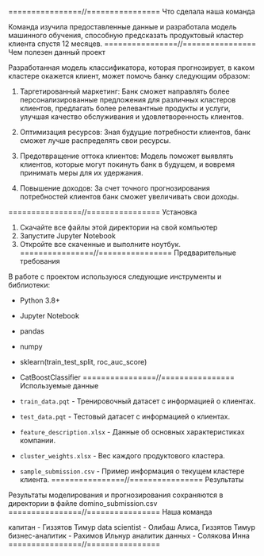 ================//================
Что сделала наша команда

Команда изучила предоставленные данные и разработала модель машинного обучения, способную предсказать продуктовый кластер клиента спустя 12 месяцев.
================//================
Чем полезен данный проект

Разработанная модель классификатора, которая прогнозирует, в каком кластере окажется клиент, может помочь банку следующим образом:

1) Таргетированный маркетинг: Банк сможет направлять более персонализированные предложения для различных кластеров клиентов, предлагать более релевантные продукты и услуги, улучшая качество обслуживания и удовлетворенность клиентов.

2) Оптимизация ресурсов: Зная будущие потребности клиентов, банк сможет лучше распределять свои ресурсы.

3) Предотвращение оттока клиентов: Модель поможет выявлять клиентов, которые могут покинуть банк в будущем, и вовремя принимать меры для их удержания.

4) Повышение доходов: За счет точного прогнозирования потребностей клиентов банк сможет увеличивать свои доходы.

================//================
Установка

1. Скачайте все файлы этой директории на свой компьютер
2. Запустите Jupyter Notebook
3. Откройте все скаченные и выполните ноутбук.
================//================
Предварительные требования

В работе с проектом используюся следующие инструменты и библиотеки:
- Python 3.8+
- Jupyter Notebook
- pandas
- numpy
- sklearn(train_test_split, roc_auc_score)
- CatBoostClassifier
================//================
Используемые данные

- `train_data.pqt` - Тренировочный датасет с информацией о клиентах.
- `test_data.pqt` - Тестовый датасет с информацией о клиентах.
- `feature_description.xlsx` - Данные об основных характеристиках компании.
- `cluster_weights.xlsx` - Вес каждого продуктового кластера.
- `sample_submission.csv` - Пример информация о текущем кластере клиента.
================//================
Результаты

Результаты моделирования и прогнозирования сохраняются в директории в файле domino_submission.csv
================//================
Наша команда

капитан - Гиззятов Тимур
data scientist - Олибаш Алиса, Гиззятов Тимур
бизнес-аналитик - Рахимов Ильнур
аналитик данных - Солякова Инна
================//================
